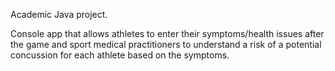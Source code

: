 Academic Java project.

Console app that allows athletes to enter their symptoms/health issues after the game and sport medical practitioners to understand a risk of a potential concussion for each athlete based on the symptoms.

